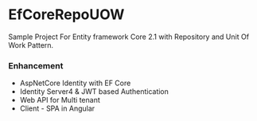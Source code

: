 # EfCoreRepoUOW
Sample Project For Entity framework Core 2.1 with Repository and Unit Of Work Pattern.
</br>
<h3>Enhancement  </h3>
<ul>
 <li>AspNetCore Identity with EF Core</li>
<li>Identity Server4 & JWT based Authentication </li>
<li>Web API for Multi tenant  </li>
<li>Client - SPA in Angular</li>

</ul>
